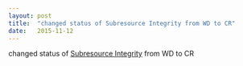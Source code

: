 ```yaml
---
layout: post
title:  "changed status of Subresource Integrity from WD to CR"
date:   2015-11-12
---
```


changed status of <a href="http://www.w3.org/TR/SRI/">Subresource Integrity</a> from WD to CR

